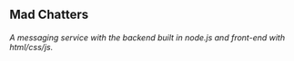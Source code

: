 ## Mad Chatters
###### A messaging service with the backend built in node.js and front-end with html/css/js.
